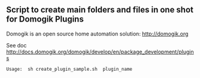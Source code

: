 ## Script to create main folders and files in one shot for Domogik Plugins

Domogik is an open source home automation solution: http://domogik.org


See doc  http://docs.domogik.org/domogik/develop/en/package_development/plugins


    Usage:  sh create_plugin_sample.sh  plugin_name



